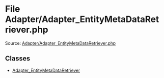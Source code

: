File Adapter/Adapter_EntityMetaDataRetriever.php
=========

Source: [Adapter/Adapter_EntityMetaDataRetriever.php](https://github.com/PrestaShop/PrestaShop/blob/1.6.1.3/Adapter/Adapter_EntityMetaDataRetriever.php)


Classes
-------

* [Adapter_EntityMetaDataRetriever](class.Adapter_EntityMetaDataRetriever.md)

